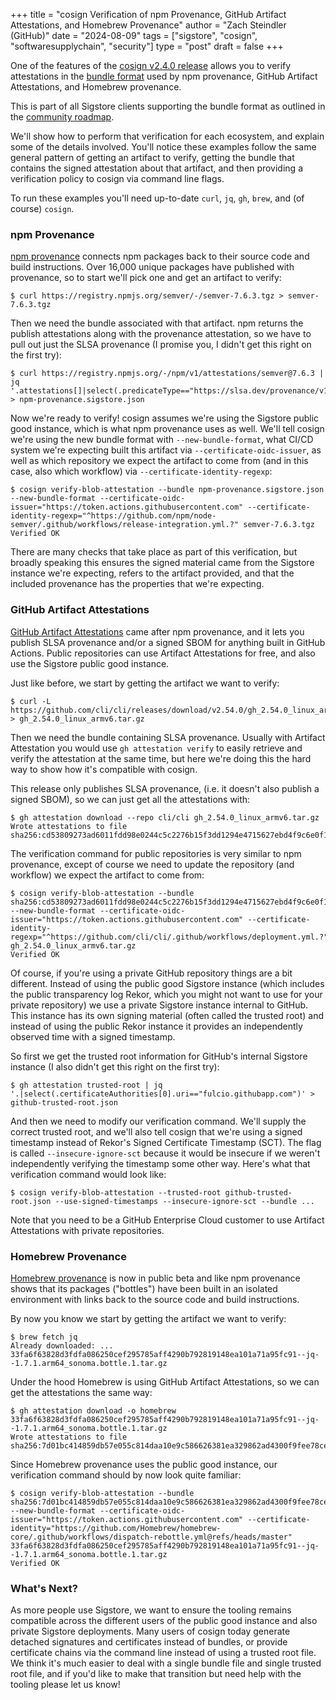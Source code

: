 +++
title = "cosign Verification of npm Provenance, GitHub Artifact Attestations, and Homebrew Provenance"
author = "Zach Steindler (GitHub)"
date = "2024-08-09"
tags = ["sigstore", "cosign", "softwaresupplychain", "security"]
type = "post"
draft = false
+++

One of the features of the [cosign v2.4.0 release](https://github.com/sigstore/cosign/releases/tag/v2.4.0) allows you to verify attestations in the [bundle format](https://github.com/sigstore/protobuf-specs/blob/main/protos/sigstore_bundle.proto) used by npm provenance, GitHub Artifact Attestations, and Homebrew provenance.

This is part of all Sigstore clients supporting the bundle format as outlined in the [community roadmap](https://github.com/sigstore/community/blob/main/ROADMAP.md#client-sdks).

We'll show how to perform that verification for each ecosystem, and explain some of the details involved. You'll notice these examples follow the same general pattern of getting an artifact to verify, getting the bundle that contains the signed attestation about that artifact, and then providing a verification policy to cosign via command line flags.

To run these examples you'll need up-to-date `curl`, `jq`, `gh`, `brew`, and (of course) `cosign`.

### npm Provenance

[npm provenance](https://docs.npmjs.com/generating-provenance-statements) connects npm packages back to their source code and build instructions. Over 16,000 unique packages have published with provenance, so to start we'll pick one and get an artifact to verify:

```
$ curl https://registry.npmjs.org/semver/-/semver-7.6.3.tgz > semver-7.6.3.tgz
```

Then we need the bundle associated with that artifact. npm returns the publish attestations along with the provenance attestation, so we have to pull out just the SLSA provenance (I promise you, I didn't get this right on the first try):

```
$ curl https://registry.npmjs.org/-/npm/v1/attestations/semver@7.6.3 | jq '.attestations[]|select(.predicateType=="https://slsa.dev/provenance/v1").bundle' > npm-provenance.sigstore.json
```

Now we're ready to verify! cosign assumes we're using the Sigstore public good instance, which is what npm provenance uses as well. We'll tell cosign we're using the new bundle format with `--new-bundle-format`, what CI/CD system we're expecting built this artifact via `--certificate-oidc-issuer`, as well as which repository we expect the artifact to come from (and in this case, also which workflow) via `--certificate-identity-regexp`:

```
$ cosign verify-blob-attestation --bundle npm-provenance.sigstore.json --new-bundle-format --certificate-oidc-issuer="https://token.actions.githubusercontent.com" --certificate-identity-regexp="^https://github.com/npm/node-semver/.github/workflows/release-integration.yml.?" semver-7.6.3.tgz
Verified OK
```

There are many checks that take place as part of this verification, but broadly speaking this ensures the signed material came from the Sigstore instance we're expecting, refers to the artifact provided, and that the included provenance has the properties that we're expecting.

### GitHub Artifact Attestations

[GitHub Artifact Attestations](https://docs.github.com/en/actions/security-for-github-actions/using-artifact-attestations/using-artifact-attestations-to-establish-provenance-for-builds) came after npm provenance, and it lets you publish SLSA provenance and/or a signed SBOM for anything built in GitHub Actions. Public repositories can use Artifact Attestations for free, and also use the Sigstore public good instance.

Just like before, we start by getting the artifact we want to verify:

```
$ curl -L https://github.com/cli/cli/releases/download/v2.54.0/gh_2.54.0_linux_armv6.tar.gz > gh_2.54.0_linux_armv6.tar.gz
```

Then we need the bundle containing SLSA provenance. Usually with Artifact Attestation you would use `gh attestation verify` to easily retrieve and verify the attestation at the same time, but here we're doing this the hard way to show how it's compatible with cosign.

This release only publishes SLSA provenance, (i.e. it doesn't also publish a signed SBOM), so we can just get all the attestations with:

```
$ gh attestation download --repo cli/cli gh_2.54.0_linux_armv6.tar.gz
Wrote attestations to file sha256:cd53809273ad6011fdd98e0244c5c2276b15f3dd1294e4715627ebd4f9c6e0f1.jsonl.
```

The verification command for public repositories is very similar to npm provenance, except of course we need to update the repository (and workflow) we expect the artifact to come from:

```
$ cosign verify-blob-attestation --bundle sha256:cd53809273ad6011fdd98e0244c5c2276b15f3dd1294e4715627ebd4f9c6e0f1.jsonl --new-bundle-format --certificate-oidc-issuer="https://token.actions.githubusercontent.com" --certificate-identity-regexp="^https://github.com/cli/cli/.github/workflows/deployment.yml.?" gh_2.54.0_linux_armv6.tar.gz
Verified OK
```

Of course, if you're using a private GitHub repository things are a bit different. Instead of using the public good Sigstore instance (which includes the public transparency log Rekor, which you might not want to use for your private repository) we use a private Sigstore instance internal to GitHub. This instance has its own signing material (often called the trusted root) and instead of using the public Rekor instance it provides an independently observed time with a signed timestamp.

So first we get the trusted root information for GitHub's internal Sigstore instance (I also didn't get this right on the first try):

```
$ gh attestation trusted-root | jq '.|select(.certificateAuthorities[0].uri=="fulcio.githubapp.com")' > github-trusted-root.json
```

And then we need to modify our verification command. We'll supply the correct trusted root, and we'll also tell cosign that we're using a signed timestamp instead of Rekor's Signed Certificate Timestamp (SCT). The flag is called `--insecure-ignore-sct` because it would be insecure if we weren't independently verifying the timestamp some other way. Here's what that verification command would look like:

```
$ cosign verify-blob-attestation --trusted-root github-trusted-root.json --use-signed-timestamps --insecure-ignore-sct --bundle ...
```

Note that you need to be a GitHub Enterprise Cloud customer to use Artifact Attestations with private repositories.

### Homebrew Provenance

[Homebrew provenance](https://blog.trailofbits.com/2024/05/14/a-peek-into-build-provenance-for-homebrew/) is now in public beta and like npm provenance shows that its packages ("bottles") have been built in an isolated environment with links back to the source code and build instructions.

By now you know we start by getting the artifact we want to verify:

```
$ brew fetch jq
Already downloaded: ... 33fa6f63828d3fdfa086250cef295785aff4290b792819148ea101a71a95fc91--jq--1.7.1.arm64_sonoma.bottle.1.tar.gz
```

Under the hood Homebrew is using GitHub Artifact Attestations, so we can get the attestations the same way:

```
$ gh attestation download -o homebrew 33fa6f63828d3fdfa086250cef295785aff4290b792819148ea101a71a95fc91--jq--1.7.1.arm64_sonoma.bottle.1.tar.gz
Wrote attestations to file sha256:7d01bc414859db57e055c814daa10e9c586626381ea329862ad4300f9fee78ce.jsonl.
```

Since Homebrew provenance uses the public good instance, our verification command should by now look quite familiar:

```
$ cosign verify-blob-attestation --bundle sha256:7d01bc414859db57e055c814daa10e9c586626381ea329862ad4300f9fee78ce.jsonl --new-bundle-format --certificate-oidc-issuer="https://token.actions.githubusercontent.com" --certificate-identity="https://github.com/Homebrew/homebrew-core/.github/workflows/dispatch-rebottle.yml@refs/heads/master" 33fa6f63828d3fdfa086250cef295785aff4290b792819148ea101a71a95fc91--jq--1.7.1.arm64_sonoma.bottle.1.tar.gz
Verified OK
```

### What's Next?

As more people use Sigstore, we want to ensure the tooling remains compatible across the different users of the public good instance and also private Sigstore deployments. Many users of cosign today generate detached signatures and certificates instead of bundles, or provide certificate chains via the command line instead of using a trusted root file. We think it's much easier to deal with a single bundle file and single trusted root file, and if you'd like to make that transition but need help with the tooling please let us know!
